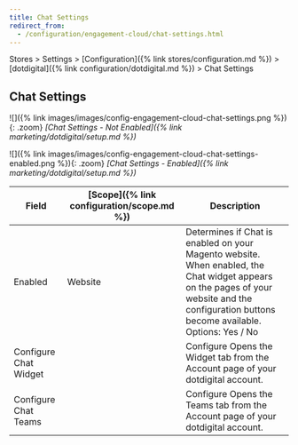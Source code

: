 ```yaml
---
title: Chat Settings
redirect_from:
  - /configuration/engagement-cloud/chat-settings.html
---
```


Stores > Settings > [Configuration]({% link stores/configuration.md %}) > [dotdigital]({% link configuration/dotdigital.md %}) > Chat Settings

## Chat Settings

![]({% link images/images/config-engagement-cloud-chat-settings.png %}){: .zoom}
_[Chat Settings - Not Enabled]({% link marketing/dotdigital/setup.md %})_

![]({% link images/images/config-engagement-cloud-chat-settings-enabled.png %}){: .zoom}
_[Chat Settings - Enabled]({% link marketing/dotdigital/setup.md %})_

|Field|[Scope]({% link configuration/scope.md %})|Description|
|--- |--- |--- |
|Enabled|Website|Determines if Chat is enabled on your Magento website. When enabled, the Chat widget appears on the pages of your website and the configuration buttons become available. Options: Yes / No|
|Configure Chat Widget||<span class="btn">Configure</span> Opens the Widget tab from the Account page of your dotdigital account.|
|Configure Chat Teams||<span class="btn">Configure</span> Opens the Teams tab from the Account page of your dotdigital account.|
